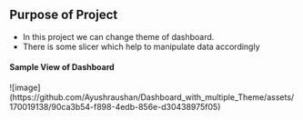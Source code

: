<h2>Purpose of Project</h2>
<ul>
<li>
In this project we can change theme of dashboard.</li>
  <li>There is some slicer which help to manipulate data accordingly</li>
  
</ul>
<h4>Sample View of Dashboard</h4>
![image](https://github.com/Ayushraushan/Dashboard_with_multiple_Theme/assets/170019138/90ca3b54-f898-4edb-856e-d30438975f05)
